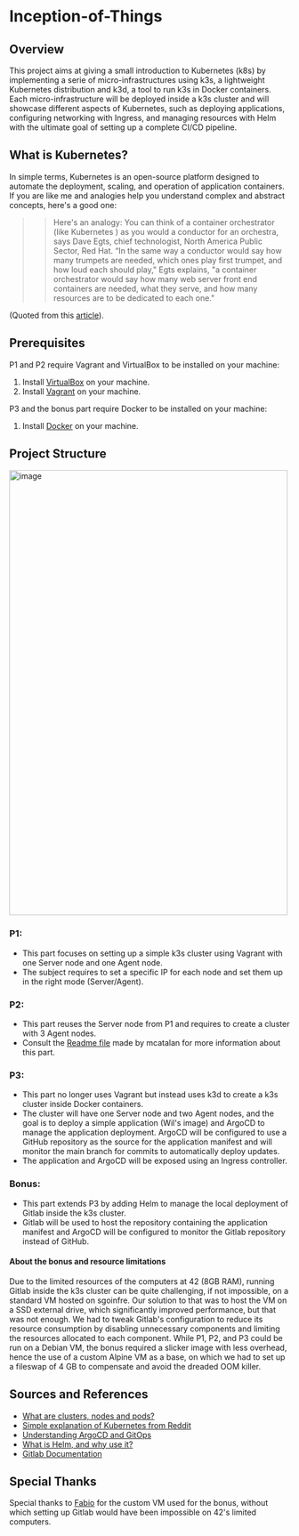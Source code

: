 #  Inception-of-Things

## Overview
This project aims at giving a small introduction to Kubernetes (k8s) by implementing a serie of micro-infrastructures using k3s, a lightweight Kubernetes distribution and k3d, a tool to run k3s in Docker containers. Each micro-infrastructure will be deployed inside a k3s cluster and will showcase different aspects of Kubernetes, such as deploying applications, configuring networking with Ingress, and managing resources with Helm with the ultimate goal of setting up a complete CI/CD pipeline.

## What is Kubernetes?
In simple terms, Kubernetes is an open-source platform designed to automate the deployment, scaling, and operation of application containers.
If you are like me and analogies help you understand complex and abstract concepts, here's a good one: 
>> Here's an analogy: You can think of a container orchestrator (like Kubernetes ) as you would a conductor for an orchestra, says Dave Egts, chief technologist, North America Public Sector, Red Hat. “In the same way a conductor would say how many trumpets are needed, which ones play first trumpet, and how loud each should play," Egts explains, "a container orchestrator would say how many web server front end containers are needed, what they serve, and how many resources are to be dedicated to each one."<br>

(Quoted from this [article](https://www.redhat.com/en/topics/containers/what-is-kubernetes)).

## Prerequisites
P1 and P2 require Vagrant and VirtualBox to be installed on your machine:
1. Install [VirtualBox](https://www.virtualbox.org/wiki/Downloads) on your machine.
2. Install [Vagrant](https://www.vagrantup.com/downloads) on your machine.

P3 and the bonus part require Docker to be installed on your machine:
1. Install [Docker](https://docs.docker.com/get-docker/) on your machine.

## Project Structure
<img width="500" height="800" alt="image" src="https://github.com/user-attachments/assets/3f2d1aea-79bd-4fa9-b9ee-294bdb993f18" />



### P1:
- This part focuses on setting up a simple k3s cluster using Vagrant with one Server node and one Agent node.
- The subject requires to set a specific IP for each node and set them up in the right mode (Server/Agent).

### P2:
- This part reuses the Server node from P1 and requires to create a cluster with 3 Agent nodes.
- Consult the [Readme file](https://github.com/mrlouf/Inception-of-Things/tree/main/p2) made by mcatalan for more information about this part.

### P3:
- This part no longer uses Vagrant but instead uses k3d to create a k3s cluster inside Docker containers.
- The cluster will have one Server node and two Agent nodes, and the goal is to deploy a simple application (Wil's image) and ArgoCD to manage the application deployment. ArgoCD will be configured to use a GitHub repository as the source for the application manifest and will monitor the main branch for commits to automatically deploy updates.
- The application and ArgoCD will be exposed using an Ingress controller.

### Bonus:
- This part extends P3 by adding Helm to manage the local deployment of Gitlab inside the k3s cluster.
- Gitlab will be used to host the repository containing the application manifest and ArgoCD will be configured to monitor the Gitlab repository instead of GitHub.

#### About the bonus and resource limitations
Due to the limited resources of the computers at 42 (8GB RAM), running Gitlab inside the k3s cluster can be quite challenging, if not impossible, on a standard VM hosted on sgoinfre. Our solution to that was to host the VM on a SSD external drive, which significantly improved performance, but that was not enough. We had to tweak Gitlab's configuration to reduce its resource consumption by disabling unnecessary components and limiting the resources allocated to each component.
While P1, P2, and P3 could be run on a Debian VM, the bonus required a slicker image with less overhead, hence the use of a custom Alpine VM as a base, on which we had to set up a fileswap of 4 GB to compensate and avoid the dreaded OOM killer.

## Sources and References
- [What are clusters, nodes and pods?](https://www.cloudzero.com/blog/kubernetes-node-vs-pod/)
- [Simple explanation of Kubernetes from Reddit](https://www.reddit.com/r/kubernetes/comments/1e3v1e3/when_to_use_pods_vs_nodes/)
- [Understanding ArgoCD and GitOps](https://codefresh.io/learn/argo-cd/)
- [What is Helm, and why use it?](https://helm.sh/docs/intro/quickstart)
- [Gitlab Documentation](https://docs.gitlab.com/)

## Special Thanks
Special thanks to [Fabio](https://github.com/fabbbiodc) for the custom VM used for the bonus, without which setting up Gitlab would have been impossible on 42's limited computers.
